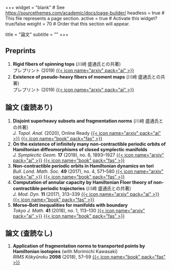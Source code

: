+++
widget = "blank"  # See https://sourcethemes.com/academic/docs/page-builder/
headless = true  # This file represents a page section.
active = true  # Activate this widget? true/false
weight = 70  # Order that this section will appear.

title = "論文"
subtitle = ""
+++
## Preprints

1. **Rigid fibers of spinning tops** (川﨑 盛通氏との共著)<br>
	プレプリント (2019) [{{< icon name="arxiv" pack="ai" >}}](https://arxiv.org/abs/1905.13112)
1. **Existence of pseudo-heavy fibers of moment maps** (川﨑 盛通氏との共著)<br>
	プレプリント (2019) [{{< icon name="arxiv" pack="ai" >}}](https://arxiv.org/abs/1901.09395)

## 論文 (査読あり)

1. **Disjoint superheavy subsets and fragmentation norms** (川﨑 盛通氏との共著)<br>
	*J. Topol. Anal.* (2020), Online Ready [{{< icon name="arxiv" pack="ai" >}}](https://arxiv.org/abs/1901.01647) [{{< icon name="book" pack="fas" >}}](https://doi.org/10.1142/S179352532050017X)
1. **On the existence of infinitely many non-contractible periodic orbits of Hamiltonian diffeomorphisms of closed symplectic manifolds**<br>
  *J. Symplectic Geom.* **17** (2019), no. 6, 1893–1927 [{{< icon name="arxiv" pack="ai" >}}](https://arxiv.org/abs/1703.01731) [{{< icon name="book" pack="fas" >}}](https://dx.doi.org/10.4310/JSG.2019.v17.n6.a9)
1. **Non-contractible periodic orbits in Hamiltonian dynamics on tori**<br>
  *Bull. Lond. Math. Soc.* **49** (2017), no. 4, 571–580 [{{< icon name="arxiv" pack="ai" >}}](https://arxiv.org/abs/1604.06177) [{{< icon name="book" pack="fas" >}}](https://dx.doi.org/10.1112/blms.12054)
1. **Computation of annular capacity by Hamiltonian Floer theory of non-contractible periodic trajectories** (川﨑 盛通氏との共著)<br>
  *J. Mod. Dyn.* **11** (2017), 313–339 [{{< icon name="arxiv" pack="ai" >}}](https://arxiv.org/abs/1703.01730) [{{< icon name="book" pack="fas" >}}](https://dx.doi.org/10.3934/jmd.2017013)
1. **Morse–Bott inequalities for manifolds with boundary**<br>
  *Tokyo J. Math.* **41** (2018), no. 1, 113–130 [{{< icon name="arxiv" pack="ai" >}}](https://arxiv.org/abs/1609.02381) [{{< icon name="book" pack="fas" >}}](https://projecteuclid.org/euclid.tjm/1513566016)

## 論文 (査読なし)

1. **Application of fragmentation norms to transported points by Hamiltonian isotopies** (with Morimichi Kawasaki)<br>
  *RIMS Kôkyûroku* **2098** (2018), 57–59 [{{< icon name="book" pack="fas" >}}](http://www.kurims.kyoto-u.ac.jp/~kyodo/kokyuroku/contents/2098.html)
